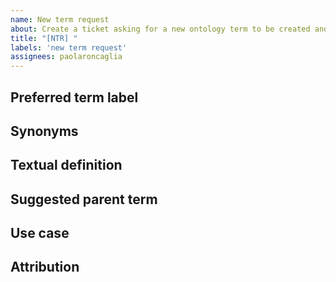 ```yaml
---
name: New term request
about: Create a ticket asking for a new ontology term to be created and added to the HCAO
title: "[NTR] "
labels: 'new term request'
assignees: paolaroncaglia
---
```


<!-- For new term requests, please provide the following information: -->

## Preferred term label

<!-- (e.g., Asplenia) -->


## Synonyms

<!-- (e.g., Absent spleen) -->

## Textual definition

<!-- the definition should be understandable even for non-specialists. Include a PubMed ID to refer to any relevant article that provides additional information about the suggested term. -->

## Suggested parent term

<!-- Please look in the hierarchy in a browser such as [OLS](http://www.ebi.ac.uk/ols/ontologies/hcao) -->
<!-- IMPORTANT: please consider the HCA ontology metadata validation schema when suggesting a parent term, and ensure that your suggested classification falls within the validation schema. -->

## Use case

<!-- Please specify under what circumstances you anticipate this term being used in the HCA metadata. -->

## Attribution

<!-- If you would like a nanoattribution, please indicate your ORCID id -->
